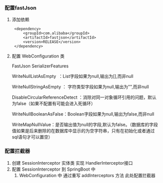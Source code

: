 ### 配置fastJson
1. 添加依赖 
        
        <dependency>
            <groupId>com.alibaba</groupId>
            <artifactId>fastjson</artifactId>
            <version>RELEASE</version>
        </dependency>
        
2. 配置 WebConfiguration 类

    FastJson SerializerFeatures
    
    WriteNullListAsEmpty  ：List字段如果为null,输出为[],而非null
    
    WriteNullStringAsEmpty ： 字符类型字段如果为null,输出为"",而非null
    
    DisableCircularReferenceDetect ：消除对同一对象循环引用的问题，默认为false（如果不配置有可能会进入死循环）
    
    WriteNullBooleanAsFalse：Boolean字段如果为null,输出为false,而非null
    
    WriteMapNullValue：是否输出值为null的字段,默认为false。（数据库的字段值如果是后来删除的在数据库中显示的为空字符串，只有在初始化或者通过sql语句才可以置空）
     
        
### 配置拦截器

1. 创建 SessionInterceptor 实体类 实现 HandlerInterceptor接口 
2. 配置 SessionInterceptor 到 SpringBoot 中 
    1. WebConfiguration 中 通过重写 addInterceptors 方法 此处配置拦截器

        
        
        
        

        
        
        

    
    
    
    
    
    
    

